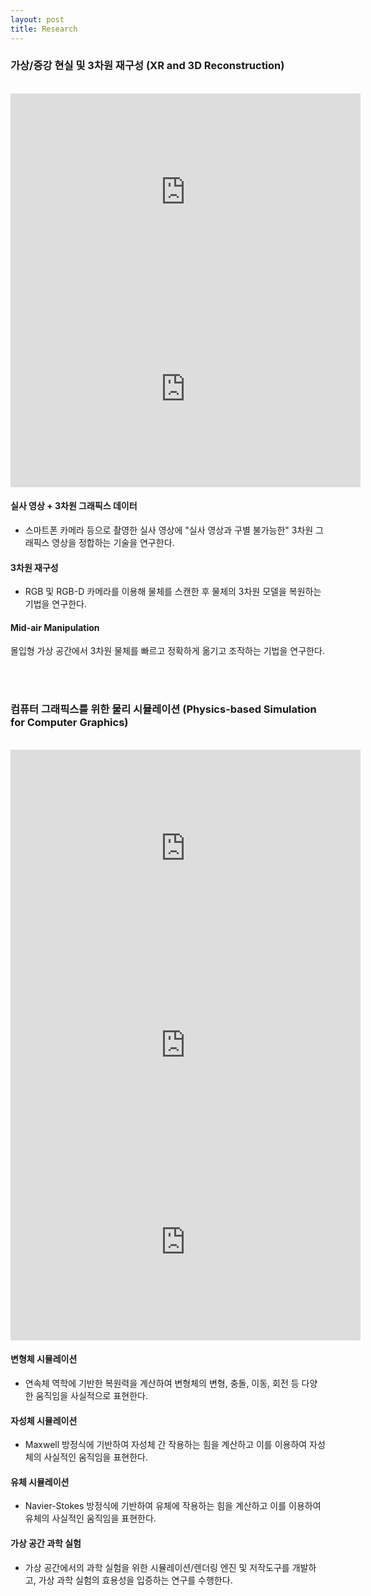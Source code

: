 ```yaml
---
layout: post
title: Research
---
```


### 가상/증강 현실 및 3차원 재구성 (XR and 3D Reconstruction)
<br>
<div class="row">
    <!-- <div class="cell">
        <img class="img" src="/research/images/ar/1.performancecapture.jpg" width="280">
    </div> -->
    <div class="cell">
        <!-- <img class="img" src="/research/images/ar/2.reverseengineering.jpg" width="280"> -->
        <iframe width="560" height="315" src="https://www.youtube.com/embed/hbuuXuwsmlk" title="YouTube video player" frameborder="0" allow="accelerometer; autoplay; clipboard-write; encrypted-media; gyroscope; picture-in-picture" allowfullscreen></iframe>
    </div>
    <div class="cell">
        <!-- <img class="img" src="/research/images/ar/2.reverseengineering.jpg" width="280"> -->
        <iframe width="560" height="315" src="https://www.youtube.com/embed/3Am4Rf2KD-I" title="YouTube video player" frameborder="0" allow="accelerometer; autoplay; clipboard-write; encrypted-media; gyroscope; picture-in-picture" allowfullscreen></iframe>
    </div>
</div>

#### 실사 영상 + 3차원 그래픽스 데이터
* 스마트폰 카메라 등으로 촬영한 실사 영상에 "실사 영상과 구별 불가능한" 3차원 그래픽스 영상을 정합하는 기술을 연구한다.

#### 3차원 재구성
* RGB 및 RGB-D 카메라를 이용해 물체를 스캔한 후 물체의 3차원 모델을 복원하는 기법을 연구한다.

#### Mid-air Manipulation
몰입형 가상 공간에서 3차원 물체를 빠르고 정확하게 옮기고 조작하는 기법을 연구한다.


<br><br>

### 컴퓨터 그래픽스를 위한 물리 시뮬레이션 (Physics-based Simulation for Computer Graphics)
<br>
<div class="row">
    <div class="cell">
        <!-- <img class="img" src="/research/images/old/physics/2.jpg" width="280"> -->
        <iframe width="560" height="315" src="https://www.youtube.com/embed/jxtL2S10FLo" title="YouTube video player" frameborder="0" allow="accelerometer; autoplay; clipboard-write; encrypted-media; gyroscope; picture-in-picture" allowfullscreen></iframe>
    </div>
    <div class="cell">
        <!-- <img class="img" src="/research/images/physics/2.magnet.png" width="280"> -->
        <iframe width="560" height="315" src="https://www.youtube.com/embed/rj2J9VqEuxM" title="YouTube video player" frameborder="0" allow="accelerometer; autoplay; clipboard-write; encrypted-media; gyroscope; picture-in-picture" allowfullscreen></iframe>
    </div>
    <!-- <div class="cell">
        <img class="img" src="/research/images/physics/3.deeplearning.png" width="280">
    </div> -->
    <div class="cell">
        <!-- <img class="img" src="/research/images/physics/4.experiment.jpg" width="280"> -->
        <iframe width="560" height="315" src="https://www.youtube.com/embed/4ML1CGrMKQg" title="YouTube video player" frameborder="0" allow="accelerometer; autoplay; clipboard-write; encrypted-media; gyroscope; picture-in-picture" allowfullscreen></iframe>
    </div>
</div>

#### 변형체 시뮬레이션
* 연속체 역학에 기반한 복원력을 계산하여 변형체의 변형, 충돌, 이동, 회전 등 다양한 움직임을 사실적으로 표현한다.

#### 자성체 시뮬레이션
* Maxwell 방정식에 기반하여 자성체 간 작용하는 힘을 계산하고 이를 이용하여 자성체의 사실적인 움직임을 표현한다.

#### 유체 시뮬레이션
* Navier-Stokes 방정식에 기반하여 유체에 작용하는 힘을 계산하고 이를 이용하여 유체의 사실적인 움직임을 표현한다.

#### 가상 공간 과학 실험
* 가상 공간에서의 과학 실험을 위한 시뮬레이션/렌더링 엔진 및 저작도구를 개발하고, 가상 과학 실험의 효용성을 입증하는 연구를 수행한다.

